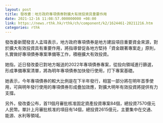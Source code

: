 ```yaml
---
layout: post
title: 發改委：地方政府專項債券對擴大有效投資具重要作用
date: 2021-12-16 11:08:57.000000000 +08:00
link: https://news.rthk.hk/rthk/ch/component/k2/1624461-20211216.htm
categories: rthk
---
```


發改委新聞發言人孟瑋表示，地方政府專項債券是地方建設項目重要資金來源，對於擴大有效投資具有重要作用，將指導督促各地方堅持「資金跟著專案走」原則，扎實做好專項債券專案準備等工作，積極擴大有效投資。

她指，近日發改委已對地方報送的2022年專項債券專案，從投向領域進行篩選，形成準備專案清單，將為明年專項債券加快發行使用，打下專案基礎。

她表示，今年專項債券的較大比例是在下半年發行，相當一部分將在明年首季使用，可與明年發行使用的專項債券形成疊加效應，對擴大明年有效投資將提供有力支撐。

另外，發改委公布，首11個月審批核准固定資產投資專案84個，總投資7570億元人民幣。單計上月審批核准的項目有14個，總投資2615億元，主要集中在交通、能源、水利等領域。
